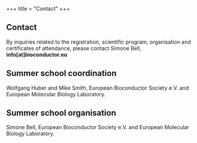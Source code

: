 +++
title = "Contact"
+++

## Contact

By inquiries related to the registration, scientific program, organisation and certificates of attendance, please contact Simone Bell, **info[at]bioconductor.eu**

## Summer school coordination
Wolfgang Huber and Mike Smith, European Bioconductor Society e.V. and European Molecular Biology Laboratory.

## Summer school organisation
Simone Bell, European Bioconductor Society e.V. and European Molecular Biology Laboratory.


